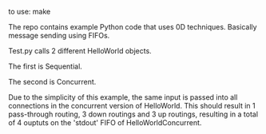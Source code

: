 to use: make

The repo contains example Python code that uses 0D techniques.  Basically message sending using FIFOs. 

Test.py calls 2 different HelloWorld objects.

The first is Sequential.

The second is Concurrent.

Due to the simplicity of this example, the same input is passed into all connections in the concurrent version of HelloWorld.  This should result in 1 pass-through routing, 3 down routings and 3 up routings, resulting in a total of 4 ouptuts on the 'stdout' FIFO of HelloWorldConcurrent.

